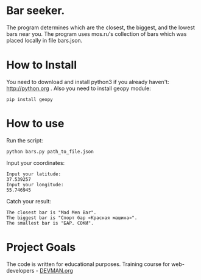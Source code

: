 # Bar seeker.
The program determines which are the closest, the biggest, and the lowest bars near you. The program uses mos.ru's collection of bars which was placed locally in file bars.json.

# How to Install
You need to download and install python3 if you already haven't: http://python.org .
Also you need to install geopy module:
```
pip install geopy
```

# How to use
Run the script:
```
python bars.py path_to_file.json
```

Input your coordinates:
```
Input your latitude:
37.539257
Input your longitude:
55.746945
```

Catch your result:
```
The closest bar is "Mad Men Bar".
The biggest bar is "Спорт бар «Красная машина»".
The smallest bar is "БАР. СОКИ".
```

# Project Goals
The code is written for educational purposes. Training course for web-developers - [DEVMAN.org](https://devman.org)
